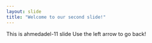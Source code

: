 ```yaml
---
layout: slide
title: "Welcome to our second slide!"
---
```

This is ahmedadel-11 slide
Use the left arrow to go back!